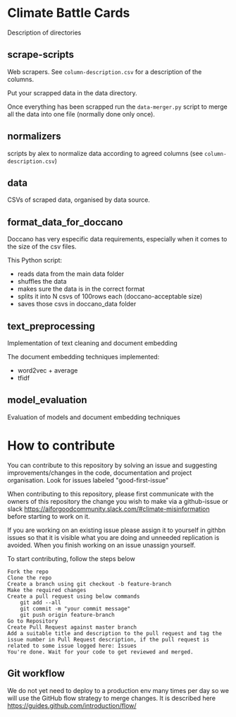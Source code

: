 # Climate Battle Cards

Description of directories

## scrape-scripts 

  Web scrapers. See `column-description.csv` for a description of the columns.

  Put your scrapped data in the data directory. 
  
  Once everything has been scrapped run the `data-merger.py` script to merge all the data into one file (normally done only once).

## normalizers 

  scripts by alex to normalize data according to agreed columns (see `column-description.csv`)

## data 

   CSVs of scraped data, organised by data source.
   
## format_data_for_doccano 

  Doccano has very especific data requirements, especially when it comes to the size of the csv files.

  This Python script:

   - reads data from the main data folder
   - shuffles the data
   - makes sure the data is in the correct format
   - splits it into N csvs of 100rows each (doccano-acceptable size)
   - saves those csvs in doccano_data folder 
   
## text_preprocessing 

  Implementation of text cleaning and document embedding 
  
  The document embedding techniques implemented: 
  
  - word2vec + average
  - tfidf

## model_evaluation 

  Evaluation of models and document embedding techniques


# How to contribute 

You can contribute to this repository by solving an issue and suggesting improvements/changes in the code, documentation and project organisation. Look for issues labeled "good-first-issue"

When contributing to this repository, please first communicate with the owners of this repository the change you wish to make via a github-issue or slack https://aiforgoodcommunity.slack.com/#climate-misinformation  before starting to work on it.

If you  are working on an existing issue please assign it to yourself in githbn issues  so that  it is visible what you  are  doing and unneeded replication is avoided. When you  finish working on an issue unassign yourself. 

To start contributing, follow the steps below

    Fork the repo
    Clone the repo
    Create a branch using git checkout -b feature-branch
    Make the required changes
    Create a pull request using below commands
        git add --all
        git commit -m "your commit message"
        git push origin feature-branch
    Go to Repository
    Create Pull Request against master branch
    Add a suitable title and description to the pull request and tag the issue number in Pull Request description, if the pull request is related to some issue logged here: Issues
    You're done. Wait for your code to get reviewed and merged.
    
## Git workflow
We do not yet need to deploy to a production env many  times per day so we will use the GitHub flow strategy to merge changes.  It  is described here https://guides.github.com/introduction/flow/
